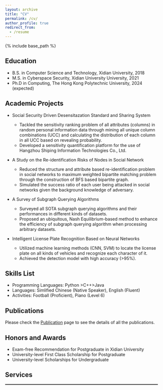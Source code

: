 ```yaml
---
layout: archive
title: "CV"
permalink: /cv/
author_profile: true
redirect_from:
  - /resume
---
```


{% include base_path %}

## Education

* B.S. in Computer Science and Technology, Xidian University, 2018
* M.S. in Cyberspace Security, Xidian University University, 2021
* Ph.D in Computing, The Hong Kong Polytechnic University, 2024 (expected)



## Academic Projects

* Social Security Driven Desensitazation Standard and Sharing System
  * Tackled the sensitivity ranking problem of all attributes (columns) in random personal information data through mining all unique column combinations (UCC) and calculating the distribution of each column in all UCC based on revealing probability.
  * Developed a sensitivity quantification platform for the use of Hangzhou Shiping Information Technologies Co., Ltd.

* A Study on the Re-identification Risks of Nodes in Social Network
  * Reduced the structure and attribute based re-identification problem in social networks to maximum weighted bipartite matching problem through the construction of BFS based bipartite graph.
  * Simulated the success ratio of each user being attacked in social networks given the background knowledge of adversary.

* A Survey of Subgraph Querying Algorithms
  * Surveyed all SOTA subgraph querying algorithms and their performances in different kinds of datasets.
  * Proposed an ubiquitous, Nash Equilibrium-based method to enhance the efficiency of subgraph querying algorithm when processing arbitrary datasets.
 
* Intelligent License Plate Recognition Based on Neural Networks
  * Utilized machine learning methods (CNN, SVM) to locate the license plate on all kinds of vehicles and recognize each character of it.
  * Achieved the detection model with high accuracy (>95%).
 


## Skills List

* Programming Languages: Python >C++>Java
* Languages: Simlified Chinese (Native Speaker), English (Fluent)
* Activities: Football (Proficient), Piano (Level 6)



## Publications

Please check the [Publication](https://marcogong22.github.io/publications/) page to see the details of all the publications.

## Honors and Awards

* Exam-free Recommendation for Postgraduate in Xidian University
* University-level First Class Scholarship for Postgraduate
* University-level Scholarships for Undergraduate



## Services

<hr style="border:1px solid gray"/> 


